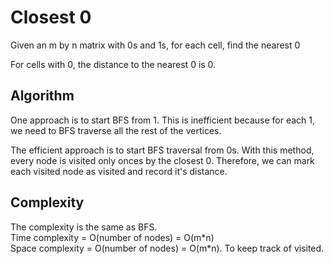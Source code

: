 <h1>Closest 0</h1>
<p>
Given an m by n matrix with 0s and 1s, for each cell, find the nearest 0
</p>

<p>For cells with 0, the distance to the nearest 0 is 0.</p>

<h2>Algorithm</h2>
<p>One approach is to start BFS from 1. This is inefficient because for each 1, we need to BFS traverse all the rest of the vertices.</p>

<p>The efficient approach is to start BFS traversal from 0s. With this method, every node is visited only onces by the closest 0. Therefore, we can mark each visited node as visited and record it's distance.</p>
<h2>Complexity</h2>
The complexity is the same as BFS.<br>
Time complexity = O(number of nodes) = O(m*n) <br>
Space complexity = O(number of nodes) = O(m*n). To keep track of visited. 